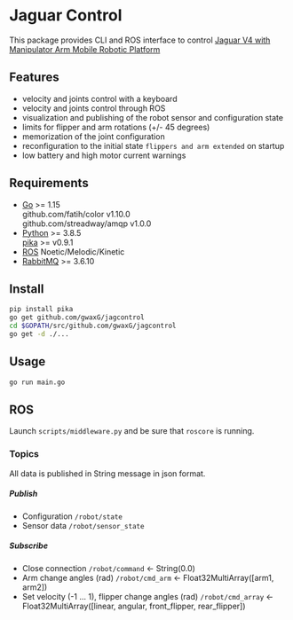 # Jaguar Control
This package provides CLI and ROS interface to control [Jaguar V4 with Manipulator Arm Mobile Robotic Platform](http://jaguar.drrobot.com/specification_V4Arm.asp)

## Features
* velocity and joints control with a keyboard
* velocity and joints control through ROS
* visualization and publishing of the robot sensor and configuration state
* limits for flipper and arm rotations (+/- 45 degrees)
* memorization of the joint configuration
* reconfiguration to the initial state `flippers and arm extended` on startup
* low battery and high motor current warnings


## Requirements  

* [Go](https://golang.org/) >= 1.15  
github.com/fatih/color v1.10.0  
github.com/streadway/amqp v1.0.0  
* [Python](https://www.python.org/) >= 3.8.5  
[pika](https://pika.readthedocs.io/en/stable/) >= v0.9.1 
* [ROS](https://www.ros.org/) Noetic/Melodic/Kinetic
* [RabbitMQ](https://www.rabbitmq.com/) >= 3.6.10  

## Install  

```bash  
pip install pika
go get github.com/gwaxG/jagcontrol  
cd $GOPATH/src/github.com/gwaxG/jagcontrol
go get -d ./...
```

## Usage

```bash  
go run main.go
```
## ROS
Launch `scripts/middleware.py` and be sure that `roscore` is running.
### Topics
All data is published in String message in json format.
##### Publish
* Configuration `/robot/state`
* Sensor data `/robot/sensor_state`
##### Subscribe
* Close connection `/robot/command` <- String(0.0)
* Arm change angles (rad) `/robot/cmd_arm` <- Float32MultiArray([arm1, arm2])
* Set velocity (-1 ... 1), flipper change angles (rad) `/robot/cmd_array` <- Float32MultiArray([linear, angular, front_flipper, rear_flipper])

